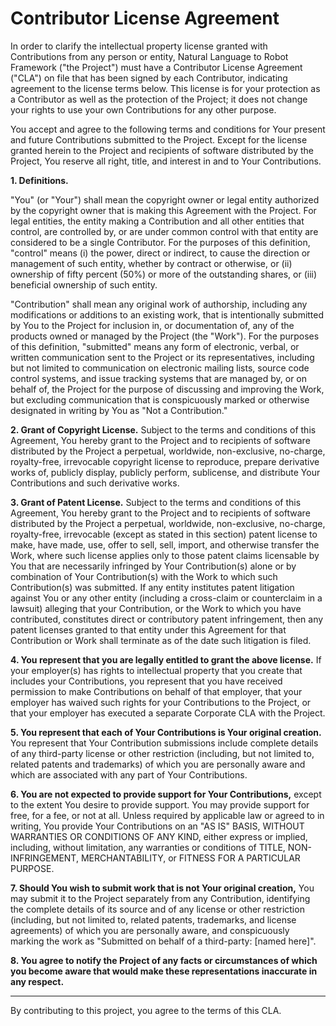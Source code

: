 # Contributor License Agreement

In order to clarify the intellectual property license granted with Contributions from any person or entity, Natural Language to Robot Framework ("the Project") must have a Contributor License Agreement ("CLA") on file that has been signed by each Contributor, indicating agreement to the license terms below. This license is for your protection as a Contributor as well as the protection of the Project; it does not change your rights to use your own Contributions for any other purpose.

You accept and agree to the following terms and conditions for Your present and future Contributions submitted to the Project. Except for the license granted herein to the Project and recipients of software distributed by the Project, You reserve all right, title, and interest in and to Your Contributions.

**1. Definitions.**

"You" (or "Your") shall mean the copyright owner or legal entity authorized by the copyright owner that is making this Agreement with the Project. For legal entities, the entity making a Contribution and all other entities that control, are controlled by, or are under common control with that entity are considered to be a single Contributor. For the purposes of this definition, "control" means (i) the power, direct or indirect, to cause the direction or management of such entity, whether by contract or otherwise, or (ii) ownership of fifty percent (50%) or more of the outstanding shares, or (iii) beneficial ownership of such entity.

"Contribution" shall mean any original work of authorship, including any modifications or additions to an existing work, that is intentionally submitted by You to the Project for inclusion in, or documentation of, any of the products owned or managed by the Project (the "Work"). For the purposes of this definition, "submitted" means any form of electronic, verbal, or written communication sent to the Project or its representatives, including but not limited to communication on electronic mailing lists, source code control systems, and issue tracking systems that are managed by, or on behalf of, the Project for the purpose of discussing and improving the Work, but excluding communication that is conspicuously marked or otherwise designated in writing by You as "Not a Contribution."

**2. Grant of Copyright License.** Subject to the terms and conditions of this Agreement, You hereby grant to the Project and to recipients of software distributed by the Project a perpetual, worldwide, non-exclusive, no-charge, royalty-free, irrevocable copyright license to reproduce, prepare derivative works of, publicly display, publicly perform, sublicense, and distribute Your Contributions and such derivative works.

**3. Grant of Patent License.** Subject to the terms and conditions of this Agreement, You hereby grant to the Project and to recipients of software distributed by the Project a perpetual, worldwide, non-exclusive, no-charge, royalty-free, irrevocable (except as stated in this section) patent license to make, have made, use, offer to sell, sell, import, and otherwise transfer the Work, where such license applies only to those patent claims licensable by You that are necessarily infringed by Your Contribution(s) alone or by combination of Your Contribution(s) with the Work to which such Contribution(s) was submitted. If any entity institutes patent litigation against You or any other entity (including a cross-claim or counterclaim in a lawsuit) alleging that your Contribution, or the Work to which you have contributed, constitutes direct or contributory patent infringement, then any patent licenses granted to that entity under this Agreement for that Contribution or Work shall terminate as of the date such litigation is filed.

**4. You represent that you are legally entitled to grant the above license.** If your employer(s) has rights to intellectual property that you create that includes your Contributions, you represent that you have received permission to make Contributions on behalf of that employer, that your employer has waived such rights for your Contributions to the Project, or that your employer has executed a separate Corporate CLA with the Project.

**5. You represent that each of Your Contributions is Your original creation.** You represent that Your Contribution submissions include complete details of any third-party license or other restriction (including, but not limited to, related patents and trademarks) of which you are personally aware and which are associated with any part of Your Contributions.

**6. You are not expected to provide support for Your Contributions,** except to the extent You desire to provide support. You may provide support for free, for a fee, or not at all. Unless required by applicable law or agreed to in writing, You provide Your Contributions on an "AS IS" BASIS, WITHOUT WARRANTIES OR CONDITIONS OF ANY KIND, either express or implied, including, without limitation, any warranties or conditions of TITLE, NON-INFRINGEMENT, MERCHANTABILITY, or FITNESS FOR A PARTICULAR PURPOSE.

**7. Should You wish to submit work that is not Your original creation,** You may submit it to the Project separately from any Contribution, identifying the complete details of its source and of any license or other restriction (including, but not limited to, related patents, trademarks, and license agreements) of which you are personally aware, and conspicuously marking the work as "Submitted on behalf of a third-party: [named here]".

**8. You agree to notify the Project of any facts or circumstances of which you become aware that would make these representations inaccurate in any respect.**

---

By contributing to this project, you agree to the terms of this CLA.
